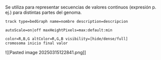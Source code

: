 Se utiliza para representar secuencias de valores continuos (expresión p. ej.) para distintas partes del genoma. 

```
track type=bedGraph name=nombre description=descripcion

autoScale=on|off maxHeightPixels=max:default:min

color=R,B,G altColor=R,G,B visibility=[hide/dense/full] 
cromosoma inicio final valor
```

![[Pasted image 20250315122841.png]]